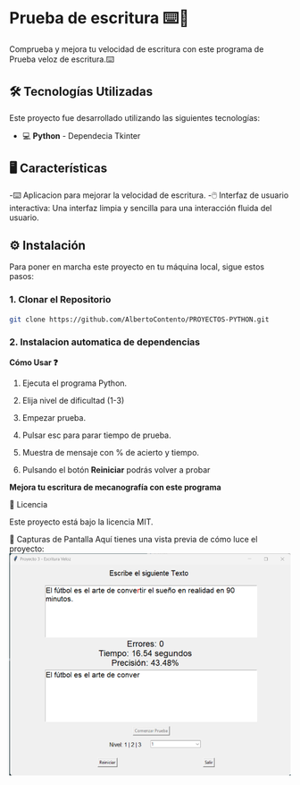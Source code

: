 # Prueba de escritura ⌨️📃
Comprueba y mejora tu velocidad de escritura con este programa de Prueba veloz de
escritura.⌨️

## 🛠️ Tecnologías Utilizadas
Este proyecto fue desarrollado utilizando las siguientes tecnologías:

- 💻 **Python** - Dependecia Tkinter

## 🖥️ Características
-⌨️ Aplicacion para mejorar la velocidad de escritura.
-🖱️ Interfaz de usuario interactiva: Una interfaz limpia y sencilla para una interacción fluida del usuario.

## ⚙️ Instalación
Para poner en marcha este proyecto en tu máquina local, sigue estos pasos:

### 1. Clonar el Repositorio

```bash
git clone https://github.com/AlbertoContento/PROYECTOS-PYTHON.git
```

### 2. Instalacion automatica de dependencias

**Cómo Usar ❓**

1. Ejecuta el programa Python.

2. Elija nivel de dificultad (1-3)

3. Empezar prueba.

4. Pulsar esc para parar tiempo de prueba.

5. Muestra de mensaje con % de acierto y tiempo.

6. Pulsando el botón **Reiniciar** podrás volver a probar

**Mejora tu escritura de mecanografía con este programa**

📄 Licencia

Este proyecto está bajo la licencia MIT.

🎨 Capturas de Pantalla Aquí tienes una vista previa de cómo luce el proyecto:
![Pantalla Principal](https://github.com/AlbertoContento/PROYECTOS-PYTHON/blob/main/PROYECTO03%20-%20Prueba%20de%20Escritura%20Veloz/assets/Captura_de_pantalla.png)
